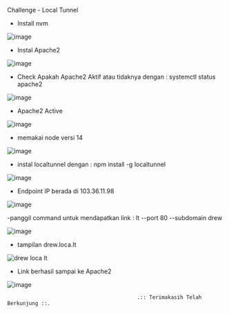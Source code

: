 Challenge - Local Tunnel 

- Install nvm

![image](https://github.com/Drewsans/devops17-dumbways-Tesar-Nurrizky/assets/118201274/89d7463d-e629-41c2-b68e-e05cfb669f38)

- Instal Apache2

![image](https://github.com/Drewsans/devops17-dumbways-Tesar-Nurrizky/assets/118201274/329eec2b-9eeb-4d1d-b57f-4e2aaf5e98f9)

- Check Apakah Apache2 Aktif atau tidaknya dengan : systemctl status apache2

![image](https://github.com/Drewsans/devops17-dumbways-Tesar-Nurrizky/assets/118201274/d865aae6-a28f-4418-b5e3-3e8bca755b4a)

- Apache2 Active

![image](https://github.com/Drewsans/devops17-dumbways-Tesar-Nurrizky/assets/118201274/a76feff5-53a1-4885-a9de-a12e95a4ef7a)

- memakai node versi 14

![image](https://github.com/Drewsans/devops17-dumbways-Tesar-Nurrizky/assets/118201274/a058a782-7578-4bc0-ade6-f90145ab6d23)

- instal localtunnel dengan : npm install -g localtunnel

![image](https://github.com/Drewsans/devops17-dumbways-Tesar-Nurrizky/assets/118201274/6b2ea1e5-2d06-4c8e-8331-05109735a513)

- Endpoint IP berada di 103.36.11.98

![image](https://github.com/Drewsans/devops17-dumbways-Tesar-Nurrizky/assets/118201274/63890c2e-4186-423c-86f0-e1a47c4e74c2)

-panggil command untuk mendapatkan link : lt --port 80 --subdomain drew

![image](https://github.com/Drewsans/devops17-dumbways-Tesar-Nurrizky/assets/118201274/68434404-63a0-4667-9afc-85e7e721a2d5)

- tampilan drew.loca.lt

![drew loca lt](https://github.com/Drewsans/devops17-dumbways-Tesar-Nurrizky/assets/118201274/86aa698b-8956-4e0b-a7a6-f951907c8291)

- Link berhasil sampai ke Apache2

![image](https://github.com/Drewsans/devops17-dumbways-Tesar-Nurrizky/assets/118201274/6b13efce-89fb-42e3-98d5-b1d84ea48e2e)

                                              .:: Terimakasih Telah Berkunjung ::.
